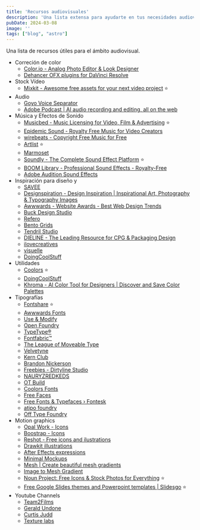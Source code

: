 ```yaml
---
title: 'Recursos audiovisuales'
description: 'Una lista extensa para ayudarte en tus necesidades audiovisuales'
pubDate: 2024-03-08
image: ''
tags: ["blog", "astro"]
---
```


Una lista de recursos útiles para el ámbito audiovisual.

- Correción de color
    - [Color.io - Analog Photo Editor & Look Designer](https://www.color.io/)
    - [Dehancer OFX plugins for DaVinci Resolve](https://www.dehancer.com/shop/video/davinci_resolve)
- Stock Vídeo
    - [Mixkit - Awesome free assets for your next video project](https://mixkit.co/) ⭐️
- Audio
    - [Goyo Voice Separator](https://goyo.app/)
    - [Adobe Podcast | AI audio recording and editing, all on the web](https://podcast.adobe.com/)
- Música y Efectos de Sonido
    - [Musicbed - Music Licensing for Video, Film & Advertising](https://www.musicbed.com/) ⭐️
    - [Epidemic Sound - Royalty Free Music for Video Creators](https://www.epidemicsound.com/)
    - [wirebeats - Copyright Free Music for Free](https://www.wirebeats.com/)
    - [Artlist](https://artlist.io/) ⭐️
    - [Marmoset](https://www.marmosetmusic.com/)
    - [Soundly - The Complete Sound Effect Platform](https://getsoundly.com/) ⭐️
    - [BOOM Library - Professional Sound Effects - Royalty-Free](https://www.boomlibrary.com/)
    - [Adobe Audition Sound Effects](https://www.adobe.com/products/audition/offers/AdobeAuditionDLCSFX.html)
- Inspiración para diseño y
    - [SAVEE](https://savee.it/)
    - [Designspiration - Design Inspiration | Inspirational Art, Photography & Typography Images](https://www.designspiration.com/)
    - [Awwwards - Website Awards - Best Web Design Trends](https://www.awwwards.com/#sotd)
    - [Buck Design Studio](https://www.buck.co/)
    - [Refero](https://refero.design/apps)
    - [Bento Grids](https://bentogrids.com/)
    - [Tendril Studio](https://tendril.studio/)
    - [DIELINE - The Leading Resource for CPG & Packaging Design](https://thedieline.com/)
    - [ilovecreatives](https://ilovecreatives.com/)
    - [visuelle](https://visuelle.co.uk/)
    - [DoingCoolStuff](https://www.doingcoolstuff.xyz/)
- Utilidades
    - [Coolors](https://coolors.co/) ⭐️
    - [DoingCoolStuff](https://www.doingcoolstuff.xyz/)
    - [Khroma - AI Color Tool for Designers | Discover and Save Color Palettes](https://www.khroma.co/)
- Tipografías
    - [Fontshare](https://www.fontshare.com/) ⭐️
    - [Awwwards Fonts](https://www.awwwards.com/awwwards/collections/free-fonts/)
    - [Use & Modify](https://usemodify.com/)
    - [Open Foundry](https://open-foundry.com/fonts)
    - [TypeType®](https://typetype.org/freefonts/)
    - [Fontfabric™](https://www.fontfabric.com/free-fonts/)
    - [The League of Moveable Type](https://www.theleagueofmoveabletype.com/)
    - [Velvetyne](https://velvetyne.fr/)
    - [Kern Club](https://www.kernclub.com/shop?category=Fonts)
    - [Brandon Nickerson](https://www.bnicks.com/shop)
    - [Freebies - Dirtyline Studio](https://dirtylinestudio.com/freebies/)
    - [NAURYZREDKEDS](https://www.behance.net/gallery/196325487/FREE-FONT-NAURYZREDKEDS)
    - [OT Build](https://www.behance.net/gallery/199673975/OT-Bulb-Free-Font)
    - [Coolors Fonts](https://coolors.co/fonts)
    - [Free Faces](https://www.freefaces.gallery/)
    - [Free Fonts & Typefaces › Fontesk](https://fontesk.com/)
    - [atipo foundry](https://www.atipofoundry.com/)
    - [Off Type Foundry](https://off-type.com/)
- Motion graphics
    - [Opal Work - Icons](https://www.opal.work/)
    - [Boostrap - Icons](https://icons.getbootstrap.com/)
    - [Reshot - Free icons and ilustrations](https://www.reshot.com/)
    - [Drawkit illustrations](https://www.drawkit.com/illustration-types/2d)
    - [After Effects expressions](https://www.motionscript.com/)
    - [Minimal Mockups](https://www.minimalmockups.com/)
    - [Mesh | Create beautiful mesh gradients](https://meshgradient.com/)
    - [Image to Mesh Gradient](https://photogradient.com/)
    - [Noun Project: Free Icons & Stock Photos for Everything](https://thenounproject.com/) ⭐️
    - [Free Google Slides themes and Powerpoint templates | Slidesgo](https://slidesgo.com/) ⭐️
- Youtube Channels
	- [Team2Films](https://www.youtube.com/@team2films/videos)
	- [Gerald Undone](https://www.youtube.com/@geraldundone)
	- [Curtis Judd](https://www.youtube.com/@curtisjudd/featured)
	- [Texture labs](https://www.youtube.com/@Texturelabs/videos)
